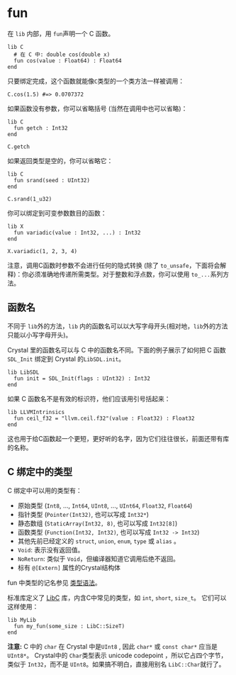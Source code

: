 # fun

在 `lib` 内部，用 `fun`声明一个 C 函数。

```crystal
lib C
  # 在 C 中: double cos(double x)
  fun cos(value : Float64) : Float64
end
```

只要绑定完成，这个函数就能像`C`类型的一个类方法一样被调用：

```crystal
C.cos(1.5) #=> 0.0707372
```

如果函数没有参数，你可以省略括号 (当然在调用中也可以省略)：

```crystal
lib C
  fun getch : Int32
end

C.getch
```

如果返回类型是空的，你可以省略它：

```crystal
lib C
  fun srand(seed : UInt32)
end

C.srand(1_u32)
```

你可以绑定到可变参数数目的函数：

```crystal
lib X
  fun variadic(value : Int32, ...) : Int32
end

X.variadic(1, 2, 3, 4)
```

注意，调用C函数时参数不会进行任何的隐式转换 (除了 `to_unsafe`，下面将会解释)：你必须准确地传递所需类型。对于整数和浮点数，你可以使用 `to_...`系列方法。

## 函数名

不同于 `lib`外的方法，`lib` 内的函数名可以以大写字母开头(相对地，`lib`外的方法只能以小写字母开头)。

Crystal 里的函数名可以与 C 中的函数名不同。下面的例子展示了如何把 C 函数 `SDL_Init` 绑定到 Crystal 的`LibSDL.init`。

```crystal
lib LibSDL
  fun init = SDL_Init(flags : UInt32) : Int32
end
```

如果 C 函数名不是有效的标识符，他们应该用引号括起来：

```crystal
lib LLVMIntrinsics
  fun ceil_f32 = "llvm.ceil.f32"(value : Float32) : Float32
end
```

这也用于给C函数起一个更短，更好听的名字，因为它们往往很长，前面还带有库的名称。

##  C 绑定中的类型

C 绑定中可以用的类型有：
* 原始类型 (`Int8`, ..., `Int64`, `UInt8`, ..., `UInt64`, `Float32`, `Float64`)
* 指针类型 (`Pointer(Int32)`, 也可以写成 `Int32*`)
* 静态数组 (`StaticArray(Int32, 8)`, 也可以写成 `Int32[8]`)
* 函数类型 (`Function(Int32, Int32)`, 也可以写成 `Int32 -> Int32`)
* 其他先前已经定义的 `struct`, `union`, `enum`, `type` 或 `alias` 。
* `Void`: 表示没有返回值。
* `NoReturn`: 类似于 `Void`，但编译器知道它调用后绝不返回。
* 标有 `@[Extern]` 属性的Crystal结构体

fun 中类型的记名参见 [类型语法](../type_grammar.html)。

标准库定义了 [LibC](https://github.com/crystal-lang/crystal/blob/master/src/lib_c.cr) 库，内含C中常见的类型，如 `int`, `short`, `size_t`。 它们可以这样使用：

```crystal
lib MyLib
  fun my_fun(some_size : LibC::SizeT)
end
```

**注意:** C 中的 `char` 在 Crystal 中是`UInt8` , 因此 `char*` 或 `const char*` 应当是 `UInt8*`。 Crystal中的 `Char`类型表示 unicode codepoint ，所以它占四个字节，类似于 `Int32`，而不是 `UInt8`。如果搞不明白，直接用别名 `LibC::Char`就行了。
